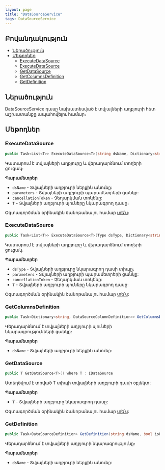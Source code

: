 ```yaml
---
layout: page
title: "DataSourceService" 
tags: DataSourceService
---
```


## Բովանդակություն
* [Ներածություն](#ներածություն)
* [Մեթոդներ](#մեթոդներ)
  * [ExecuteDataSource](#executedatasource)
  * [ExecuteDataSource](#executedatasource-1)
  * [GetDataSource](#getdatasource)
  * [GetColumnsDefinition](#getcolumnsdefinition)
  * [GetDefinition](#getdefinition)

## Ներածություն

DataSourceService դասը նախատեսված է տվյալների աղբյուրի հետ աշխատանքը ապահովելու համար։

## Մեթոդներ

### ExecuteDataSource

```c#
public Task<List<T>> ExecuteDataSource<T>(string dsName, Dictionary<string, object> parameters, CancellationToken cancellationToken = default)
```

Կատարում է տվյալների աղբյուրը և վերադարձնում տողերի ցուցակ։

**Պարամետրեր**

* `dsName` - Տվյալների աղբյուրի ներքին անունը:
* `parameters` - Տվյալների աղբյուրի պարամետրերի ցանկը:
* `cancellationToken` - Չեղարկման տոկենը:
* `T` - Տվյալների աղբյուրի սյուները նկարագրող դասը։

Օգտագործման օրինակին ծանոթանալու համար [տե՛ս](../examples/ds.md#1-չտիպիզացված-կատարում):

### ExecuteDataSource

```c#
public Task<List<T>> ExecuteDataSource<T>(Type dsType, Dictionary<string, object> parameters, CancellationToken cancellationToken = default)
```

Կատարում է տվյալների աղբյուրը և վերադարձնում տողերի ցուցակ։

**Պարամետրեր**

* `dsType` - Տվյալների աղբյուրը նկարագրող դասի տիպը։
* `parameters` - Տվյալների աղբյուրի պարամետրերի ցանկը:
* `cancellationToken` - Չեղարկման տոկենը:
* `T` - Տվյալների աղբյուրի սյուները նկարագրող դասը:

Օգտագործման օրինակին ծանոթանալու համար [տե՛ս](../examples/ds.md#1-չտիպիզացված-կատարում):

### GetColumnsDefinition

```c#
public Task<Dictionary<string, DataSourceColumnDefinition>> GetColumnsDefinition(string dsName)
```

Վերադարձնում է տվյալների աղբյուրի սյուների նկարագրությունների ցանկը։

**Պարամետրեր**
* `dsName` - Տվյալների աղբյուրի ներքին անունը:

### GetDataSource

```c#
public T GetDataSource<T>() where T : IDataSource
```

Ստեղծվում է տրված T տիպի տվյալների աղբյուրի դասի օբյեկտ։

**Պարամետրեր**

* `T` - Տվյալների աղբյուրը նկարագրող դասը:

Օգտագործման օրինակին ծանոթանալու համար [տե՛ս](../examples/ds.md#2-տիպիզացված--կատարում):

### GetDefinition

```c#
public Task<DataSourceDefinition> GetDefinition(string dsName, bool isFull = false)
```

Վերադարձնում է տվյալների աղբյուրի նկարագրությունը։

**Պարամետրեր**
* `dsName` - Տվյալների աղբյուրի ներքին անունը:
